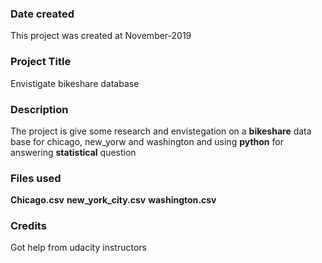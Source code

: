 ### Date created
This project was created at November-2019

### Project Title
Envistigate bikeshare database

### Description
The project is give some research and envistegation on a **bikeshare** data base for chicago, new_yorw and washington and using **python** for answering **statistical** question

### Files used
**Chicago.csv**
**new_york_city.csv**
**washington.csv**

### Credits
Got help from udacity instructors 

